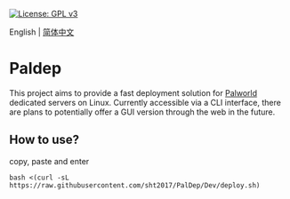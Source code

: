 [![License: GPL v3](https://img.shields.io/badge/License-GPLv3-blue.svg)](https://www.gnu.org/licenses/gpl-3.0) 

English | [简体中文](https://github.com/sht2017/MCBE-Fast-deploy-server-on-linux/blob/master/README-zh.md)

Paldep
=====
This project aims to provide a fast deployment solution for [Palworld](https://store.steampowered.com/app/1623730) dedicated servers on Linux. Currently accessible via a CLI interface, there are plans to potentially offer a GUI version through the web in the future.


## How to use?
copy, paste and enter
```Shell
bash <(curl -sL https://raw.githubusercontent.com/sht2017/PalDep/Dev/deploy.sh)
```